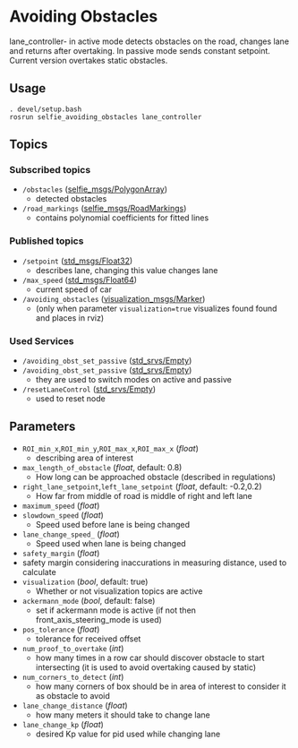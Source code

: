 # Avoiding Obstacles 
lane_controller- in active mode detects obstacles on the road, changes lane and returns after overtaking. In passive mode sends constant setpoint.
Current version overtakes static obstacles.


## Usage
```
. devel/setup.bash
rosrun selfie_avoiding_obstacles lane_controller
```
## Topics
### Subscribed topics
- `/obstacles` ([selfie_msgs/PolygonArray](https://github.com/KNR-Selfie/selfie_carolocup2020/wiki/Messages-and-actions))
  - detected obstacles
 - `/road_markings` ([selfie_msgs/RoadMarkings](https://github.com/KNR-Selfie/selfie_carolocup2020/wiki/Messages-and-actions))
   - contains polynomial coefficients for fitted lines
 
### Published topics
- `/setpoint` ([std_msgs/Float32](https://docs.ros.org/api/std_msgs/html/msg/Float32.html))
  - describes lane, changing this value changes lane
- `/max_speed` ([std_msgs/Float64](https://docs.ros.org/api/std_msgs/html/msg/Float64.html))
  - current speed of car
- `/avoiding_obstacles` ([visualization_msgs/Marker](https://docs.ros.org/api/visualization_msgs/html/msg/Marker.html))
  - (only when parameter `visualization=true` visualizes found found and places in rviz)

### Used Services
- `/avoiding_obst_set_passive` ([std_srvs/Empty](https://docs.ros.org/api/std_srvs/html/srv/Empty.html))
- `/avoiding_obst_set_passive` ([std_srvs/Empty](https://docs.ros.org/api/std_srvs/html/srv/Empty.html))
  - they are used to switch modes on active and passive
- `/resetLaneControl` ([std_srvs/Empty](https://docs.ros.org/api/std_srvs/html/srv/Empty.html))
  - used to reset node


## Parameters
 - `ROI_min_x`,`ROI_min_y`,`ROI_max_x`,`ROI_max_x` (*float*)
   - describing area of interest
 - `max_length_of_obstacle` (*float*, default: 0.8)
   - How long can be approached obstacle (described in regulations)
 - `right_lane_setpoint`,`left_lane_setpoint` (*float*, default: -0.2,0.2)
   - How far from middle of road is middle of right and left lane
 - `maximum_speed` (*float*)
 - `slowdown_speed` (*float*)
   - Speed used before lane is being changed
 - `lane_change_speed_` (*float*)
   - Speed used when lane is being changed
 - `safety_margin` (*float*)
  - safety margin considering inaccurations in measuring distance, used to calculate 
 - `visualization` (*bool*, default: true)
   - Whether or not visualization topics are active
 - `ackermann_mode` (*bool*, default: false)
   - set if ackermann mode is active (if not then front_axis_steering_mode is used)
 - `pos_tolerance` (*float*)
   - tolerance for received offset
 - `num_proof_to_overtake` (*int*)
   - how many times in a row car should discover obstacle to start intersecting (it is used to avoid overtaking caused by static)
 - `num_corners_to_detect` (*int*)
   - how many corners of box should be in area of interest to consider it as obstacle to avoid
 - `lane_change_distance` (*float*)
   - how many meters it should take to change lane
 - `lane_change_kp` (*float*)
   - desired Kp value for pid used while changing lane
   
